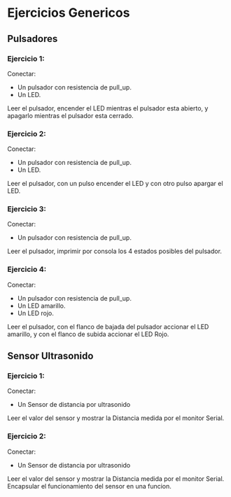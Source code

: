 # Ejercicios Genericos

## Pulsadores

### Ejercicio 1:

Conectar:
- Un pulsador con resistencia de pull_up.
- Un LED.

Leer el pulsador, encender el LED mientras el pulsador esta abierto, y apagarlo mientras el pulsador esta cerrado.

### Ejercicio 2:

Conectar:
- Un pulsador con resistencia de pull_up.
- Un LED.

Leer el pulsador, con un pulso encender el LED y con otro pulso apargar el LED.

### Ejercicio 3:

Conectar:
- Un pulsador con resistencia de pull_up.

Leer el pulsador, imprimir por consola los 4 estados posibles del pulsador.

### Ejercicio 4:

Conectar:
- Un pulsador con resistencia de pull_up.
- Un LED amarillo.
- Un LED rojo.

Leer el pulsador, con el flanco de bajada del pulsador accionar el LED amarillo, y con el flanco de subida accionar el LED Rojo.

## Sensor Ultrasonido

### Ejercicio 1:

Conectar:
- Un Sensor de distancia por ultrasonido

Leer el valor del sensor y mostrar la Distancia medida por el monitor Serial.

### Ejercicio 2:

Conectar:
- Un Sensor de distancia por ultrasonido

Leer el valor del sensor y mostrar la Distancia medida por el monitor Serial. Encapsular el funcionamiento del sensor en una funcion.